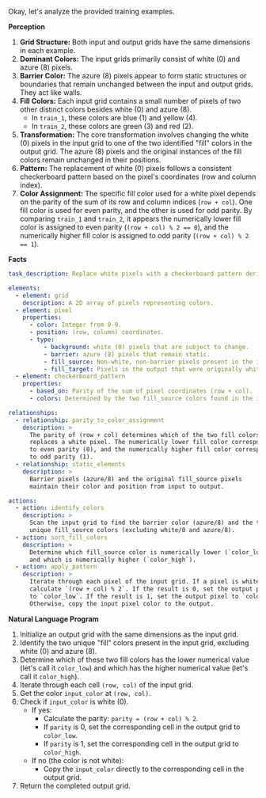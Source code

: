 Okay, let's analyze the provided training examples.

**Perception**

1.  **Grid Structure:** Both input and output grids have the same dimensions in each example.
2.  **Dominant Colors:** The input grids primarily consist of white (0) and azure (8) pixels.
3.  **Barrier Color:** The azure (8) pixels appear to form static structures or boundaries that remain unchanged between the input and output grids. They act like walls.
4.  **Fill Colors:** Each input grid contains a small number of pixels of two other distinct colors besides white (0) and azure (8).
    *   In `train_1`, these colors are blue (1) and yellow (4).
    *   In `train_2`, these colors are green (3) and red (2).
5.  **Transformation:** The core transformation involves changing the white (0) pixels in the input grid to one of the two identified "fill" colors in the output grid. The azure (8) pixels and the original instances of the fill colors remain unchanged in their positions.
6.  **Pattern:** The replacement of white (0) pixels follows a consistent checkerboard pattern based on the pixel's coordinates (row and column index).
7.  **Color Assignment:** The specific fill color used for a white pixel depends on the parity of the sum of its row and column indices (`row + col`). One fill color is used for even parity, and the other is used for odd parity. By comparing `train_1` and `train_2`, it appears the numerically lower fill color is assigned to even parity (`(row + col) % 2 == 0`), and the numerically higher fill color is assigned to odd parity (`(row + col) % 2 == 1`).

**Facts**


```yaml
task_description: Replace white pixels with a checkerboard pattern derived from two other colors present in the input, using azure pixels as static barriers.

elements:
  - element: grid
    description: A 2D array of pixels representing colors.
  - element: pixel
    properties:
      - color: Integer from 0-9.
      - position: (row, column) coordinates.
      - type:
          - background: white (0) pixels that are subject to change.
          - barrier: azure (8) pixels that remain static.
          - fill_source: Non-white, non-barrier pixels present in the input (e.g., blue(1)/yellow(4) or green(3)/red(2)). These also remain static but define the fill colors.
          - fill_target: Pixels in the output that were originally white but are now one of the fill colors.
  - element: checkerboard_pattern
    properties:
      - based_on: Parity of the sum of pixel coordinates (row + col).
      - colors: Determined by the two fill_source colors found in the input grid.

relationships:
  - relationship: parity_to_color_assignment
    description: >
      The parity of (row + col) determines which of the two fill colors
      replaces a white pixel. The numerically lower fill color corresponds
      to even parity (0), and the numerically higher fill color corresponds
      to odd parity (1).
  - relationship: static_elements
    description: >
      Barrier pixels (azure/8) and the original fill_source pixels
      maintain their color and position from input to output.

actions:
  - action: identify_colors
    description: >
      Scan the input grid to find the barrier color (azure/8) and the two
      unique fill_source colors (excluding white/0 and azure/8).
  - action: sort_fill_colors
    description: >
      Determine which fill_source color is numerically lower (`color_low`)
      and which is numerically higher (`color_high`).
  - action: apply_pattern
    description: >
      Iterate through each pixel of the input grid. If a pixel is white (0),
      calculate `(row + col) % 2`. If the result is 0, set the output pixel
      to `color_low`. If the result is 1, set the output pixel to `color_high`.
      Otherwise, copy the input pixel color to the output.
```


**Natural Language Program**

1.  Initialize an output grid with the same dimensions as the input grid.
2.  Identify the two unique "fill" colors present in the input grid, excluding white (0) and azure (8).
3.  Determine which of these two fill colors has the lower numerical value (let's call it `color_low`) and which has the higher numerical value (let's call it `color_high`).
4.  Iterate through each cell `(row, col)` of the input grid.
5.  Get the color `input_color` at `(row, col)`.
6.  Check if `input_color` is white (0).
    *   If yes:
        *   Calculate the parity: `parity = (row + col) % 2`.
        *   If `parity` is 0, set the corresponding cell in the output grid to `color_low`.
        *   If `parity` is 1, set the corresponding cell in the output grid to `color_high`.
    *   If no (the color is not white):
        *   Copy the `input_color` directly to the corresponding cell in the output grid.
7.  Return the completed output grid.